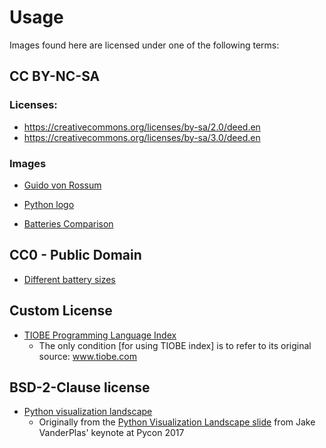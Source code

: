 # Usage

Images found here are licensed under one of the following terms:

## CC BY-NC-SA 

### Licenses:  
 
 * https://creativecommons.org/licenses/by-sa/2.0/deed.en
 * https://creativecommons.org/licenses/by-sa/3.0/deed.en

### Images 

* [Guido von Rossum](https://commons.wikimedia.org/wiki/File:Guido_van_Rossum_%286984267183%29_%28cropped%29.jpg)

* [Python logo](https://commons.wikimedia.org/wiki/File:Python_logo_01.svg)

* [Batteries Comparison](https://commons.wikimedia.org/wiki/File:Batteries_comparison_4,5_D_C_AA_AAA_AAAA_A23_9V_CR2032_LR44_matchstick-1.jpeg)

## CC0 - Public Domain

* [Different battery sizes](https://freesvg.org/different-battery-sizes)

## Custom License

* [TIOBE Programming Language Index](https://www.tiobe.com/tiobe-index/)
  * The only condition \[for using TIOBE index\] is to refer to its original source: www.tiobe.com

## BSD-2-Clause license 

* [Python visualization landscape](https://github.com/rougier/python-visualization-landscape/blob/master/landscape-colors.png)
  * Originally from the [Python Visualization Landscape slide](https://speakerdeck.com/jakevdp/pythons-visualization-landscape-pycon-2017?slide=36) from Jake VanderPlas' keynote at Pycon 2017
